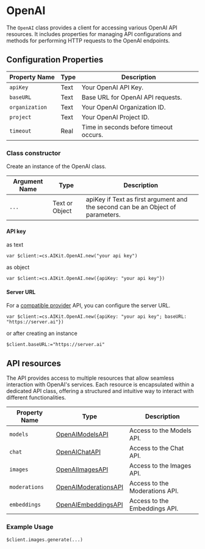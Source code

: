 # OpenAI

The `OpenAI` class provides a client for accessing various OpenAI API resources. It includes properties for managing API configurations and methods for performing HTTP requests to the OpenAI endpoints.

## Configuration Properties

| Property Name     | Type  | Description                       |
|-------------------|-------|-----------------------------------|
| `apiKey`          | Text  | Your OpenAI API Key.              |
| `baseURL`         | Text  | Base URL for OpenAI API requests. |
| `organization`    | Text  | Your OpenAI Organization ID.      |
| `project`         | Text  | Your OpenAI Project ID.           |
| `timeout`         | Real  | Time in seconds before timeout occurs. |

### Class constructor

Create an instance of the OpenAI class.

| Argument Name | Type     | Description                                           |
|---------------|----------|-------------------------------------------------------|
| `...`         | Text or Object  | apiKey if Text as first argument and the second can be an Object of parameters. |

#### API key

as text

```4d
var $client:=cs.AIKit.OpenAI.new("your api key")
```

as object

```4d
var $client:=cs.AIKit.OpenAI.new({apiKey: "your api key"})
```

#### Server URL

For a [compatible provider](../CompatibleOpenAI.md) API, you can configure the server URL.

```4d
var $client:=cs.AIKit.OpenAI.new({apiKey: "your api key"; baseURL: "https://server.ai"})
```

or after creating an instance

```4d
$client.baseURL:="https://server.ai"
```

## API resources

The API provides access to multiple resources that allow seamless interaction with OpenAI's services. Each resource is encapsulated within a dedicated API class, offering a structured and intuitive way to interact with different functionalities.

| Property Name     | Type                                            | Description                    |
|-------------------|-------------------------------------------------|--------------------------------|
| `models`          | [OpenAIModelsAPI](OpenAIModelsAPI.md)           | Access to the Models API.      |
| `chat`            | [OpenAIChatAPI](OpenAIChatAPI.md)               | Access to the Chat API.        |
| `images`          | [OpenAIImagesAPI](OpenAIImagesAPI.md)           | Access to the Images API.      |
| `moderations`     | [OpenAIModerationsAPI](OpenAIModerationsAPI.md) | Access to the Moderations API. |
| `embeddings`      | [OpenAIEmbeddingsAPI](OpenAIEmbeddingsAPI.md)   | Access to the Embeddings API.  |


### Example Usage

```4d
$client.images.generate(...)
```